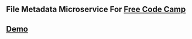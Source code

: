 ## File Metadata Microservice For [Free Code Camp](https://www.freecodecamp.com/challenges/file-metadata-microservice)


## [Demo]( https://blooming-plains-21525.herokuapp.com/) 
